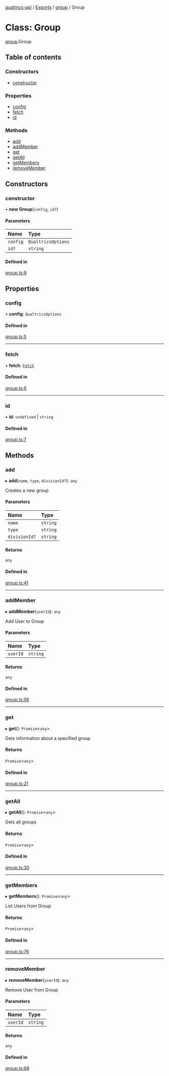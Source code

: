 [qualtrics-api](../README.md) / [Exports](../modules.md) / [group](../modules/group.md) / Group

# Class: Group

[group](../modules/group.md).Group

## Table of contents

### Constructors

- [constructor](group.Group.md#constructor)

### Properties

- [config](group.Group.md#config)
- [fetch](group.Group.md#fetch)
- [id](group.Group.md#id)

### Methods

- [add](group.Group.md#add)
- [addMember](group.Group.md#addmember)
- [get](group.Group.md#get)
- [getAll](group.Group.md#getall)
- [getMembers](group.Group.md#getmembers)
- [removeMember](group.Group.md#removemember)

## Constructors

### constructor

• **new Group**(`config`, `id?`)

#### Parameters

| Name | Type |
| :------ | :------ |
| `config` | `QualtricsOptions` |
| `id?` | `string` |

#### Defined in

[group.ts:9](https://github.com/Miramac/node-qualtrics-api/blob/8bb8f77/lib/group.ts#L9)

## Properties

### config

• **config**: `QualtricsOptions`

#### Defined in

[group.ts:5](https://github.com/Miramac/node-qualtrics-api/blob/8bb8f77/lib/group.ts#L5)

___

### fetch

• **fetch**: [`Fetch`](fetch.Fetch.md)

#### Defined in

[group.ts:6](https://github.com/Miramac/node-qualtrics-api/blob/8bb8f77/lib/group.ts#L6)

___

### id

• **id**: `undefined` \| `string`

#### Defined in

[group.ts:7](https://github.com/Miramac/node-qualtrics-api/blob/8bb8f77/lib/group.ts#L7)

## Methods

### add

▸ **add**(`name`, `type`, `divisionId?`): `any`

Creates a new group

#### Parameters

| Name | Type |
| :------ | :------ |
| `name` | `string` |
| `type` | `string` |
| `divisionId?` | `string` |

#### Returns

`any`

#### Defined in

[group.ts:41](https://github.com/Miramac/node-qualtrics-api/blob/8bb8f77/lib/group.ts#L41)

___

### addMember

▸ **addMember**(`userId`): `any`

Add User to Group

#### Parameters

| Name | Type |
| :------ | :------ |
| `userId` | `string` |

#### Returns

`any`

#### Defined in

[group.ts:56](https://github.com/Miramac/node-qualtrics-api/blob/8bb8f77/lib/group.ts#L56)

___

### get

▸ **get**(): `Promise`<`any`\>

Gets information about a specified group

#### Returns

`Promise`<`any`\>

#### Defined in

[group.ts:21](https://github.com/Miramac/node-qualtrics-api/blob/8bb8f77/lib/group.ts#L21)

___

### getAll

▸ **getAll**(): `Promise`<`any`\>

Gets all groups

#### Returns

`Promise`<`any`\>

#### Defined in

[group.ts:30](https://github.com/Miramac/node-qualtrics-api/blob/8bb8f77/lib/group.ts#L30)

___

### getMembers

▸ **getMembers**(): `Promise`<`any`\>

List Users from Group

#### Returns

`Promise`<`any`\>

#### Defined in

[group.ts:76](https://github.com/Miramac/node-qualtrics-api/blob/8bb8f77/lib/group.ts#L76)

___

### removeMember

▸ **removeMember**(`userId`): `any`

Remove User from Group

#### Parameters

| Name | Type |
| :------ | :------ |
| `userId` | `string` |

#### Returns

`any`

#### Defined in

[group.ts:68](https://github.com/Miramac/node-qualtrics-api/blob/8bb8f77/lib/group.ts#L68)
